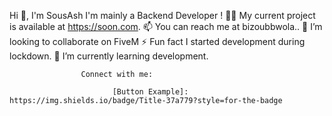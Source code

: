 
Hi 👋, I'm SousAsh
I'm mainly a Backend Developer !
👨‍💻 My current project is available at https://soon.com.
📫 You can reach me at bizoubbwola..
💞️ I’m looking to collaborate on FiveM
⚡ Fun fact I started development during lockdown.
🌱 I’m currently learning development.
                    
                    Connect with me:

                           [Button Example]: https://img.shields.io/badge/Title-37a779?style=for-the-badge
